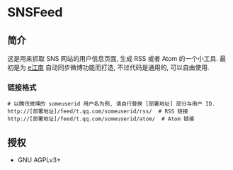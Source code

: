 # SNSFeed

## 简介

这是用来抓取 SNS 网站的用户信息页面, 生成 RSS 或者 Atom 的一个小工具. 最初是为 [e江南][ejn] 自动同步微博功能而打造, 不过代码是通用的, 可以自由使用.

[ejn]: http://e.jiangnan.edu.cn/


### 链接格式

    # 以腾讯微博的 someuserid 用户名为例, 请自行替换 [部署地址] 部分与用户 ID.
    http://[部署地址]/feed/t.qq.com/someuserid/rss/  # RSS 链接
    http://[部署地址]/feed/t.qq.com/someuserid/atom/  # Atom 链接


## 授权

* GNU AGPLv3+


<!-- vim:set ai et ts=4 sw=4 sts=4 fenc=utf-8: -->

